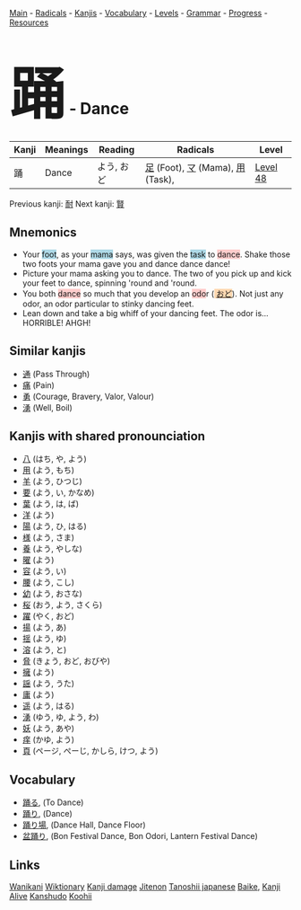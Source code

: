 <style> bigfont {font-size: 100px}</style>
[Main](../README.md) -
[Radicals](../radicals.md) -
[Kanjis](../kanjis.md) -
[Vocabulary](../vocabulary.md) -
[Levels](../levels.md) -
[Grammar](../grammar.md) - 
[Progress](../progress.md) -
[Resources](../resources.md)
# <bigfont> 踊</bigfont> - Dance 

| Kanji | Meanings | Reading | Radicals | Level |
| --- | --- | --- | --- | --- |
| 踊 | Dance | よう, おど | [足](../radicals/足.md) (Foot), [マ](../radicals/マ.md) (Mama), [用](../radicals/用.md) (Task),  | [Level 48](../levels/wk_level48.md) |

Previous kanji: [耐](耐.md) Next kanji: [賢](賢.md) 

## Mnemonics
 * Your <span style="background-color:#ADD8E6"> foot</span>, as your <span style="background-color:#ADD8E6"> mama</span> says, was given the <span style="background-color:#ADD8E6"> task</span> to <span style="background-color:#ffcccb"> dance</span>. Shake those two foots your mama gave you and dance dance dance!
* Picture your mama asking you to dance. The two of you pick up and kick your feet to dance, spinning 'round and 'round.
* You both <span style="background-color:#ffcccb"> dance</span> so much that you develop an <span style="background-color:#ffcccb"> odo</span>r (<span style="background-color:#fed8b1"> [おど](https://jisho.org/search/おど)</span>). Not just any odor, an odor particular to stinky dancing feet.
* Lean down and take a big whiff of your dancing feet. The odor is... HORRIBLE! AHGH!


## Similar kanjis
 * [通](通.md) (Pass Through)
* [痛](痛.md) (Pain)
* [勇](勇.md) (Courage, Bravery, Valor, Valour)
* [湧](湧.md) (Well, Boil)



## Kanjis with shared pronounciation
 * [八](八.md) (はち, や, よう)
* [用](用.md) (よう, もち)
* [羊](羊.md) (よう, ひつじ)
* [要](要.md) (よう, い, かなめ)
* [葉](葉.md) (よう, は, ば)
* [洋](洋.md) (よう)
* [陽](陽.md) (よう, ひ, はる)
* [様](様.md) (よう, さま)
* [養](養.md) (よう, やしな)
* [曜](曜.md) (よう)
* [容](容.md) (よう, い)
* [腰](腰.md) (よう, こし)
* [幼](幼.md) (よう, おさな)
* [桜](桜.md) (おう, よう, さくら)
* [躍](躍.md) (やく, おど)
* [揚](揚.md) (よう, あ)
* [揺](揺.md) (よう, ゆ)
* [溶](溶.md) (よう, と)
* [脅](脅.md) (きょう, おど, おびや)
* [擁](擁.md) (よう)
* [謡](謡.md) (よう, うた)
* [庸](庸.md) (よう)
* [遥](遥.md) (よう, はる)
* [湧](湧.md) (ゆう, ゆ, よう, わ)
* [妖](妖.md) (よう, あや)
* [痒](痒.md) (かゆ, よう)
* [頁](頁.md) (ページ, ぺーじ, かしら, けつ, よう)



## Vocabulary
 * [踊る](../vocabulary/踊.md), (To Dance)
* [踊り](../vocabulary/踊.md), (Dance)
* [踊り場](../vocabulary/踊.md), (Dance Hall, Dance Floor)
* [盆踊り](../vocabulary/踊.md), (Bon Festival Dance, Bon Odori, Lantern Festival Dance)




## Links 


[Wanikani](https://www.wanikani.com/kanji/踊)
[Wiktionary](https://en.wiktionary.org/wiki/踊)
[Kanji damage](http://www.kanjidamage.com/kanji/search?utf8=✓&q=踊)
[Jitenon](https://jitenon.com/kanji/踊)
[Tanoshii japanese](https://www.tanoshiijapanese.com/dictionary/kanji.cfm?k=踊)
[Baike](https://baike.baidu.com/item/踊),
[Kanji Alive](https://app.kanjialive.com/踊)
[Kanshudo](https://www.kanshudo.com/searchmn?q=踊)
[Koohii](https://kanji.koohii.com/study/kanji/踊)
